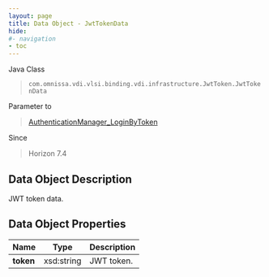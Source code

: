 ```yaml
---
layout: page
title: Data Object - JwtTokenData
hide:
#- navigation
- toc
---
```






Java Class
> `com.omnissa.vdi.vlsi.binding.vdi.infrastructure.JwtToken.JwtTokenData`

Parameter to
> [AuthenticationManager_LoginByToken](vdi.AuthenticationManager.md#loginByToken)

Since
> Horizon 7.4


## Data Object Description

JWT token data.

## Data Object Properties

 Name | Type | Description
:---|:---:|:---
**token**|  xsd:string|  JWT token.


 
